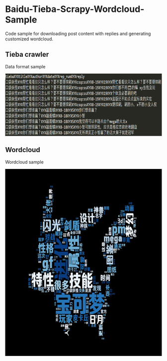 # Baidu-Tieba-Scrapy-Wordcloud-Sample
Code sample for downloading post content with replies and generating customized wordcloud.
## Tieba crawler
Data format sample

<img src="https://github.com/RuochenLiu/Baidu-Tieba-Scrapy-Wordcloud-Sample/blob/master/fig/word.png" width="700" height="200">

## Wordcloud
Wordcloud sample

<img src="https://github.com/RuochenLiu/Baidu-Tieba-Scrapy-Wordcloud-Sample/blob/master/fig/wordcloud.jpg" width="700" height="600">
